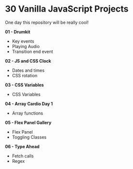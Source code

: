 # 30 Vanilla JavaScript Projects
One day this repository will be really cool!

**01 - Drumkit**
- Key events
- Playing Audio
- Transition end event

**02 - JS and CSS Clock**
- Dates and times
- CSS rotation

**03 - CSS Variables**
- CSS Variables

**04 - Array Cardio Day 1**
- Array functions

**05 - Flex Panel Gallery**
- Flex Panel
- Toggling Classes

**06 - Type Ahead**
- Fetch calls
- Regex